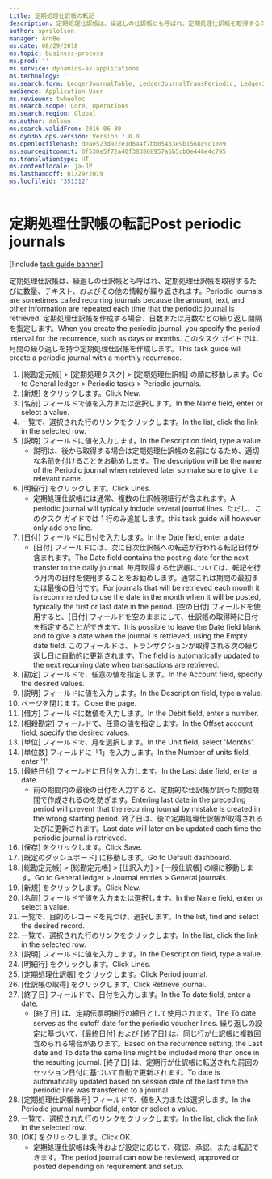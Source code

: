 ```yaml
---
title: 定期処理仕訳帳の転記
description: 定期処理仕訳帳は、繰返しの仕訳帳とも呼ばれ、定期処理仕訳帳を取得するたびに数量、テキスト、およびその他の情報が繰り返されます。
author: aprilolson
manager: AnnBe
ms.date: 08/29/2018
ms.topic: business-process
ms.prod: ''
ms.service: dynamics-ax-applications
ms.technology: ''
ms.search.form: LedgerJournalTable, LedgerJournalTransPeriodic, LedgerJournalTransDaily
audience: Application User
ms.reviewer: twheeloc
ms.search.scope: Core, Operations
ms.search.region: Global
ms.author: aolson
ms.search.validFrom: 2016-06-30
ms.dyn365.ops.version: Version 7.0.0
ms.openlocfilehash: deae523d922e1d6a4f7bb05433e9b1568c9c1ee9
ms.sourcegitcommit: 0f530e5f72a40f383868957a6b5cb0e446e4c795
ms.translationtype: HT
ms.contentlocale: ja-JP
ms.lasthandoff: 01/29/2019
ms.locfileid: "351312"
---
```

# <a name="post-periodic-journals"></a><span data-ttu-id="5462d-103">定期処理仕訳帳の転記</span><span class="sxs-lookup"><span data-stu-id="5462d-103">Post periodic journals</span></span>

[!include [task guide banner](../../includes/task-guide-banner.md)]

<span data-ttu-id="5462d-104">定期処理仕訳帳は、繰返しの仕訳帳とも呼ばれ、定期処理仕訳帳を取得するたびに数量、テキスト、およびその他の情報が繰り返されます。</span><span class="sxs-lookup"><span data-stu-id="5462d-104">Periodic journals are sometimes called recurring journals because the amount, text, and other information are repeated each time that the periodic journal is retrieved.</span></span> <span data-ttu-id="5462d-105">定期処理仕訳帳を作成する場合、日数または月数などの繰り返し間隔を指定します。</span><span class="sxs-lookup"><span data-stu-id="5462d-105">When you create the periodic journal, you specify the period interval for the recurrence, such as days or months.</span></span> <span data-ttu-id="5462d-106">このタスク ガイドでは、月間の繰り返しを持つ定期処理仕訳帳を作成します。</span><span class="sxs-lookup"><span data-stu-id="5462d-106">This task guide will create a periodic journal with a monthly recurrence.</span></span>



1. <span data-ttu-id="5462d-107">[総勘定元帳] > [定期処理タスク] > [定期処理仕訳帳] の順に移動します。</span><span class="sxs-lookup"><span data-stu-id="5462d-107">Go to General ledger > Periodic tasks > Periodic journals.</span></span>
2. <span data-ttu-id="5462d-108">[新規] をクリックします。</span><span class="sxs-lookup"><span data-stu-id="5462d-108">Click New.</span></span>
3. <span data-ttu-id="5462d-109">[名前] フィールドで値を入力または選択します。</span><span class="sxs-lookup"><span data-stu-id="5462d-109">In the Name field, enter or select a value.</span></span>
4. <span data-ttu-id="5462d-110">一覧で、選択された行のリンクをクリックします。</span><span class="sxs-lookup"><span data-stu-id="5462d-110">In the list, click the link in the selected row.</span></span>
5. <span data-ttu-id="5462d-111">[説明] フィールドに値を入力します。</span><span class="sxs-lookup"><span data-stu-id="5462d-111">In the Description field, type a value.</span></span>
    * <span data-ttu-id="5462d-112">説明は、後から取得する場合は定期処理仕訳帳の名前になるため、適切な名前を付けることをお勧めします。</span><span class="sxs-lookup"><span data-stu-id="5462d-112">The description will be the name of the Periodic journal when retrieved later so make sure to give it a relevant name.</span></span>  
6. <span data-ttu-id="5462d-113">[明細行] をクリックします。</span><span class="sxs-lookup"><span data-stu-id="5462d-113">Click Lines.</span></span>
    * <span data-ttu-id="5462d-114">定期処理仕訳帳には通常、複数の仕訳帳明細行が含まれます。</span><span class="sxs-lookup"><span data-stu-id="5462d-114">A periodic journal will typically include several journal lines.</span></span> <span data-ttu-id="5462d-115">ただし、このタスク ガイドでは 1 行のみ追加します。</span><span class="sxs-lookup"><span data-stu-id="5462d-115">this task guide will however only add one line.</span></span>  
7. <span data-ttu-id="5462d-116">[日付] フィールドに日付を入力します。</span><span class="sxs-lookup"><span data-stu-id="5462d-116">In the Date field, enter a date.</span></span>
    * <span data-ttu-id="5462d-117">[日付] フィールドには、次に日次仕訳帳への転送が行われる転記日付が含まれます。</span><span class="sxs-lookup"><span data-stu-id="5462d-117">The Date field contains the posting date for the next transfer to the daily journal.</span></span> <span data-ttu-id="5462d-118">毎月取得する仕訳帳については、転記を行う月内の日付を使用することをお勧めします。通常これは期間の最初または最後の日付です。</span><span class="sxs-lookup"><span data-stu-id="5462d-118">For journals that will be retrieved each month it is recommended to use the date in the month when it will be posted, typically the first or last date in the period.</span></span> <span data-ttu-id="5462d-119">[空の日付] フィールドを使用すると、[日付] フィールドを空のままにして、仕訳帳の取得時に日付を指定することができます。</span><span class="sxs-lookup"><span data-stu-id="5462d-119">It is possible to leave the Date field blank and to give a date when the journal is retrieved, using the Empty date field.</span></span>    <span data-ttu-id="5462d-120">このフィールドは、トランザクションが取得される次の繰り返し日に自動的に更新されます。</span><span class="sxs-lookup"><span data-stu-id="5462d-120">The field is automatically updated to the next recurring date when transactions are retrieved.</span></span>  
8. <span data-ttu-id="5462d-121">[勘定] フィールドで、任意の値を指定します。</span><span class="sxs-lookup"><span data-stu-id="5462d-121">In the Account field, specify the desired values.</span></span>
9. <span data-ttu-id="5462d-122">[説明] フィールドに値を入力します。</span><span class="sxs-lookup"><span data-stu-id="5462d-122">In the Description field, type a value.</span></span>
10. <span data-ttu-id="5462d-123">ページを閉じます。</span><span class="sxs-lookup"><span data-stu-id="5462d-123">Close the page.</span></span>
11. <span data-ttu-id="5462d-124">[借方] フィールドに数値を入力します。</span><span class="sxs-lookup"><span data-stu-id="5462d-124">In the Debit field, enter a number.</span></span>
12. <span data-ttu-id="5462d-125">[相殺勘定] フィールドで、任意の値を指定します。</span><span class="sxs-lookup"><span data-stu-id="5462d-125">In the Offset account field, specify the desired values.</span></span>
13. <span data-ttu-id="5462d-126">[単位] フィールドで、月を選択します。</span><span class="sxs-lookup"><span data-stu-id="5462d-126">In the Unit field, select 'Months'.</span></span>
14. <span data-ttu-id="5462d-127">[単位数] フィールドに「1」を入力します。</span><span class="sxs-lookup"><span data-stu-id="5462d-127">In the Number of units field, enter '1'.</span></span>
15. <span data-ttu-id="5462d-128">[最終日付] フィールドに日付を入力します。</span><span class="sxs-lookup"><span data-stu-id="5462d-128">In the Last date field, enter a date.</span></span>
    * <span data-ttu-id="5462d-129">前の期間内の最後の日付を入力すると、定期的な仕訳帳が誤った開始期間で作成されるのを防ぎます。</span><span class="sxs-lookup"><span data-stu-id="5462d-129">Entering last date in the preceding period will prevent that the recurring journal by mistake is created in the wrong starting period.</span></span> <span data-ttu-id="5462d-130">終了日は、後で定期処理仕訳帳が取得されるたびに更新されます。</span><span class="sxs-lookup"><span data-stu-id="5462d-130">Last date will later on be updated each time the periodic journal is retrieved.</span></span>  
16. <span data-ttu-id="5462d-131">[保存] をクリックします。</span><span class="sxs-lookup"><span data-stu-id="5462d-131">Click Save.</span></span>
17. <span data-ttu-id="5462d-132">[既定のダッシュボード] に移動します。</span><span class="sxs-lookup"><span data-stu-id="5462d-132">Go to Default dashboard.</span></span>
18. <span data-ttu-id="5462d-133">[総勘定元帳] > [総勘定元帳] > [仕訳入力] > [一般仕訳帳] の順に移動します。</span><span class="sxs-lookup"><span data-stu-id="5462d-133">Go to General ledger > Journal entries > General journals.</span></span>
19. <span data-ttu-id="5462d-134">[新規] をクリックします。</span><span class="sxs-lookup"><span data-stu-id="5462d-134">Click New.</span></span>
20. <span data-ttu-id="5462d-135">[名前] フィールドで値を入力または選択します。</span><span class="sxs-lookup"><span data-stu-id="5462d-135">In the Name field, enter or select a value.</span></span>
21. <span data-ttu-id="5462d-136">一覧で、目的のレコードを見つけ、選択します。</span><span class="sxs-lookup"><span data-stu-id="5462d-136">In the list, find and select the desired record.</span></span>
22. <span data-ttu-id="5462d-137">一覧で、選択された行のリンクをクリックします。</span><span class="sxs-lookup"><span data-stu-id="5462d-137">In the list, click the link in the selected row.</span></span>
23. <span data-ttu-id="5462d-138">[説明] フィールドに値を入力します。</span><span class="sxs-lookup"><span data-stu-id="5462d-138">In the Description field, type a value.</span></span>
24. <span data-ttu-id="5462d-139">[明細行] をクリックします。</span><span class="sxs-lookup"><span data-stu-id="5462d-139">Click Lines.</span></span>
25. <span data-ttu-id="5462d-140">[定期処理仕訳帳] をクリックします。</span><span class="sxs-lookup"><span data-stu-id="5462d-140">Click Period journal.</span></span>
26. <span data-ttu-id="5462d-141">[仕訳帳の取得] をクリックします。</span><span class="sxs-lookup"><span data-stu-id="5462d-141">Click Retrieve journal.</span></span>
27. <span data-ttu-id="5462d-142">[終了日] フィールドで、日付を入力します。</span><span class="sxs-lookup"><span data-stu-id="5462d-142">In the To date field, enter a date.</span></span>
    * <span data-ttu-id="5462d-143">[終了日] は、定期伝票明細行の締日として使用されます。</span><span class="sxs-lookup"><span data-stu-id="5462d-143">The To date serves as the cutoff date for the periodic voucher lines.</span></span> <span data-ttu-id="5462d-144">繰り返しの設定に基づいて、[最終日付] および [終了日] は、同じ行が仕訳帳に複数回含められる場合があります。</span><span class="sxs-lookup"><span data-stu-id="5462d-144">Based on the recurrence setting, the Last date and To date the same line might be included more than once in the resulting journal.</span></span> <span data-ttu-id="5462d-145">[終了日] は、定期行が仕訳帳に転送された前回のセッション日付に基づいて自動で更新されます。</span><span class="sxs-lookup"><span data-stu-id="5462d-145">To date is automatically updated based on  session date of the last time the periodic line was transferred to a journal.</span></span>  
28. <span data-ttu-id="5462d-146">[定期処理仕訳帳番号] フィールドで、値を入力または選択します。</span><span class="sxs-lookup"><span data-stu-id="5462d-146">In the Periodic journal number field, enter or select a value.</span></span>
29. <span data-ttu-id="5462d-147">一覧で、選択された行のリンクをクリックします。</span><span class="sxs-lookup"><span data-stu-id="5462d-147">In the list, click the link in the selected row.</span></span>
30. <span data-ttu-id="5462d-148">[OK] をクリックします。</span><span class="sxs-lookup"><span data-stu-id="5462d-148">Click OK.</span></span>
    * <span data-ttu-id="5462d-149">定期処理仕訳帳は条件および設定に応じて、確認、承認、または転記できます。</span><span class="sxs-lookup"><span data-stu-id="5462d-149">The period journal can now be reviewed, approved or posted depending on requirement and setup.</span></span>  


